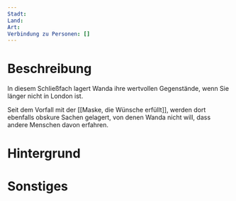 ```yaml
---
Stadt: 
Land: 
Art: 
Verbindung zu Personen: []
---
```

# Beschreibung
In diesem Schließfach lagert Wanda ihre wertvollen Gegenstände, wenn Sie länger nicht in London ist.

Seit dem Vorfall mit der [[Maske, die Wünsche erfüllt]], werden dort ebenfalls obskure Sachen gelagert, von denen Wanda nicht will, dass andere Menschen davon erfahren.


# Hintergrund



# Sonstiges